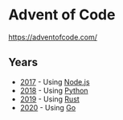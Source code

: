 # Advent of Code

https://adventofcode.com/

## Years

- [2017](2017/) - Using [Node.js](https://nodejs.org/)
- [2018](2018/) - Using [Python](https://www.python.org/)
- [2019](2019/) - Using [Rust](https://www.rust-lang.org/)
- [2020](2020/) - Using [Go](https://golang.org/)
